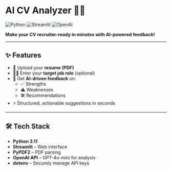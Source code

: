 # AI CV Analyzer 🤖📝

![Python](https://img.shields.io/badge/Python-3.11-blue) ![Streamlit](https://img.shields.io/badge/Streamlit-✓-orange) ![OpenAI](https://img.shields.io/badge/OpenAI-API-purple)

**Make your CV recruiter-ready in minutes with AI-powered feedback!**  

---

## ✨ Features
- 📄 Upload your **resume (PDF)**  
- 🧑‍💼 Enter your **target job role** (optional)  
- 🤖 Get **AI-driven feedback** on:  
  - ✅ Strengths  
  - ⚠️ Weaknesses  
  - 🛠️ Recommendations  
- ⚡ Structured, actionable suggestions in seconds  

---

## 🛠️ Tech Stack
- **Python 3.11**  
- **Streamlit** – Web interface  
- **PyPDF2** – PDF parsing  
- **OpenAI API** – GPT-4o-mini for analysis  
- **dotenv** – Securely manage API keys  





